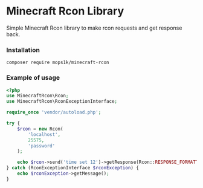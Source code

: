 # Minecraft Rcon Library

Simple Minecraft Rcon library to make rcon requests and get response back.

### Installation
```shell
composer require mops1k/minecraft-rcon
```

### Example of usage
```php
<?php
use MinecraftRcon\Rcon;
use MinecraftRcon\RconExceptionInterface;

require_once 'vendor/autoload.php';

try {
    $rcon = new Rcon(
        'localhost',
        25575,
        'password'
    );

    echo $rcon->send('time set 12')->getResponse(Rcon::RESPONSE_FORMATTED);
} catch (RconExceptionInterface $rconException) {
    echo $rconException->getMessage();
}
```
